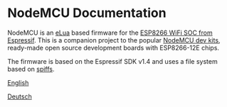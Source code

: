 # NodeMCU Documentation

NodeMCU is an [eLua](http://www.eluaproject.net/) based firmware for the [ESP8266 WiFi SOC from Espressif](http://espressif.com/en/products/esp8266/). This is a companion project to the popular [NodeMCU dev kits](https://github.com/nodemcu/nodemcu-devkit-v1.0), ready-made open source development boards with ESP8266-12E chips.

The firmware is based on the Espressif SDK v1.4 and uses a file system based on [spiffs](https://github.com/pellepl/spiffs).

[English](en/index.md)

[Deutsch](de/index.md)

